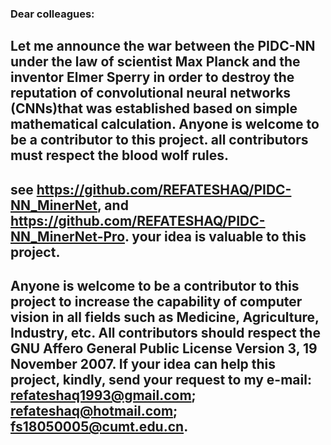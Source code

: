 ### Dear colleagues:

## Let me announce the war between the PIDC-NN under the law of scientist Max Planck and the inventor Elmer Sperry in order to destroy the reputation of convolutional neural networks  (CNNs)that was established based on simple mathematical calculation. Anyone is welcome to be a contributor to this project. all contributors must respect the blood wolf rules. 

## see https://github.com/REFATESHAQ/PIDC-NN_MinerNet, and https://github.com/REFATESHAQ/PIDC-NN_MinerNet-Pro. your idea is valuable to this project. 

## Anyone is welcome to be a contributor to this project to increase the capability of computer vision in all fields such as Medicine, Agriculture, Industry, etc. All contributors should respect the GNU Affero General Public License Version 3, 19 November 2007. If your idea can help this project, kindly, send your request to my e-mail: refateshaq1993@gmail.com; refateshaq@hotmail.com; fs18050005@cumt.edu.cn. 
